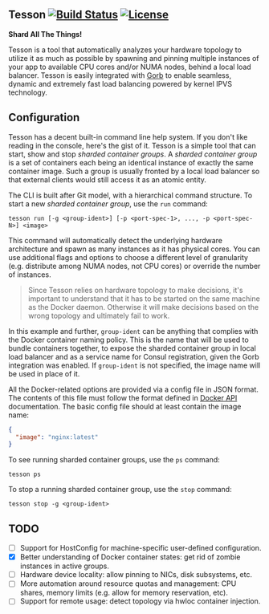 ## Tesson [![Build Status](https://travis-ci.org/kobolog/tesson.svg?branch=master)](https://travis-ci.org/kobolog/tesson) [![License](https://img.shields.io/github/license/kobolog/tesson.svg)](LICENSE)

**Shard All The Things!**

Tesson is a tool that automatically analyzes your hardware topology to utilize it as much as possible by spawning and pinning multiple instances of your app to available CPU cores and/or NUMA nodes, behind a local load balancer. Tesson is easily integrated with [Gorb](https://github.com/kobolog/gorb) to enable seamless, dynamic and extremely fast load balancing powered by kernel IPVS technology.

## Configuration

Tesson has a decent built-in command line help system. If you don't like reading in the console, here's the gist of it. Tesson is a simple tool that can start, show and stop _sharded container groups_. A _sharded container group_ is a set of containers each being an identical instance of exactly the same container image. Such a group is usually fronted by a local load balancer so that external clients would still access it as an atomic entity.

The CLI is built after Git model, with a hierarchical command structure. To start a new _sharded container group_, use the `run` command:

    tesson run [-g <group-ident>] [-p <port-spec-1>, ..., -p <port-spec-N>] <image>

This command will automatically detect the underlying hardware architecture and spawn as many instances as it has physical cores. You can use additional flags and options to choose a different level of granularity (e.g. distribute among NUMA nodes, not CPU cores) or override the number of instances.

> Since Tesson relies on hardware topology to make decisions, it's important to understand that it has to be started on the same machine as the Docker daemon. Otherwise it will make decisions based on the wrong topology and ultimately fail to work.

In this example and further, `group-ident` can be anything that complies with the Docker container naming policy. This is the name that will be used to bundle containers together, to expose the sharded container group in local load balancer and as a service name for Consul registration, given the Gorb integration was enabled. If `group-ident` is not specified, the image name will be used in place of it. 

All the Docker-related options are provided via a config file in JSON format. The contents of this file must follow the format defined in [Docker API](https://docs.docker.com/engine/reference/api/docker_remote_api_v1.20/#create-a-container) documentation. The basic config file should at least contain the image name:

```json
{
  "image": "nginx:latest"
}
```

To see running sharded container groups, use the `ps` command:

    tesson ps

To stop a running sharded container group, use the `stop` command:

    tesson stop -g <group-ident>

## TODO

- [ ] Support for HostConfig for machine-specific user-defined configuration.
- [x] Better understanding of Docker container states: get rid of zombie instances in active groups.
- [ ] Hardware device locality: allow pinning to NICs, disk subsystems, etc.
- [ ] More automation around resource quotas and management: CPU shares, memory limits (e.g. allow for memory reservation, etc).
- [ ] Support for remote usage: detect topology via hwloc container injection.
